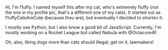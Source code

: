 Hi, I'm f1uffy. I named myself this after my cat, who's extremely fluffy (not the one in my profile pic, that's a different one of my cats). It started out as f1uffyCatsAreCute (because theu are), but eventually I decided to shorten it.

I mostly use Python, but I also know a good bit of JavaScript. Currently, I'm mostly working on a Rocket League bot called Nebula with @Octacore4F.

Oh, also, liking dogs more than cats should illegal; get on it, lawmakers!
